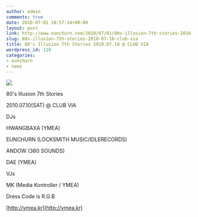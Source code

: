 ```yaml
---
author: admin
comments: true
date: 2010-07-01 10:57:34+00:00
layout: post
link: http://www.eunchurn.com/2010/07/01/80s-illusion-7th-stories-2010-07-10-club-via/
slug: 80s-illusion-7th-stories-2010-07-10-club-via
title: 80's Illusion 7th Stories 2010.07.10 @ CLUB VIA
wordpress_id: 129
categories:
- eunchurn
- news
---
```


[![](http://www.eunchurn.com/wp-content/uploads/2010/07/80s-illusion-7-web.jpg)](http://www.eunchurn.com/wp-content/uploads/2010/07/80s-illusion-7-web.jpg)


80's Illusion 7th Stories

2010.07.10(SAT) @ CLUB VIA

DJs

HWANGBAXA (YMEA)

EUNCHURN (LOCKSMITH MUSIC/IDLERECORDS)

ANDOW (360 SOUNDS)

DAE (YMEA)

VJs

MK (Media Kontroller / YMEA)

Dress Code is R.G.B

[http://ymea.kr](http://ymea.kr)
